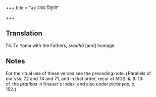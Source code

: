 +++
title = "७४ यमाय पितृमते"

+++
## Translation
74. To Yama with the Fathers, *svadhā́* \[and\] homage.

## Notes
  
  
  
  
  
For the ritual use of these verses see the preceding note. ⌊Parallels of  
our vss. 72 and 74 and 71, and in that order, recur at MGS. ii. 9. 13:  
cf. the *pratīkas* in Knauer's Index, and also under *pitṛbhyas*, p.  
152.⌋
